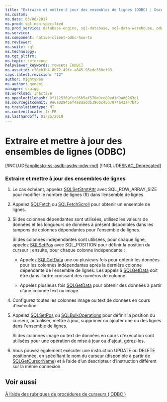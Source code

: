 ```yaml
---
title: "Extraire et mettre à jour des ensembles de lignes (ODBC) | Documents Microsoft"
ms.custom: 
ms.date: 03/06/2017
ms.prod: sql-non-specified
ms.prod_service: database-engine, sql-database, sql-data-warehouse, pdw
ms.service: 
ms.component: native-client-odbc-how-to
ms.reviewer: 
ms.suite: sql
ms.technology: 
ms.tgt_pltfrm: 
ms.topic: reference
helpviewer_keywords: rowsets [ODBC]
ms.assetid: cf0eb3b4-8b72-49fc-a845-95edc360cf93
caps.latest.revision: "12"
author: MightyPen
ms.author: genemi
manager: craigg
ms.workload: Inactive
ms.openlocfilehash: 8f1125f69fcc05b5af570a9cc89ed1d9ad0263e1
ms.sourcegitcommit: 9e6a029456f4a8daddb396bc45d7874a43a47b45
ms.translationtype: MT
ms.contentlocale: fr-FR
ms.lasthandoff: 01/25/2018
---
```

# <a name="fetch-and-update-rowsets-odbc"></a>Extraire et mettre à jour des ensembles de lignes (ODBC)
[!INCLUDE[appliesto-ss-asdb-asdw-pdw-md](../../../includes/appliesto-ss-asdb-asdw-pdw-md.md)]
[!INCLUDE[SNAC_Deprecated](../../../includes/snac-deprecated.md)]

    
### <a name="to-fetch-and-update-rowsets"></a>Extraire et mettre à jour des ensembles de lignes  
  
1.  Le cas échéant, appelez [SQLSetStmtAttr](../../../relational-databases/native-client-odbc-api/sqlsetstmtattr.md) avec SQL_ROW_ARRAY_SIZE pour modifier le nombre de lignes (R) dans l’ensemble de lignes.  
  
2.  Appelez [SQLFetch](http://go.microsoft.com/fwlink/?LinkId=58401) ou [SQLFetchScroll](../../../relational-databases/native-client-odbc-api/sqlfetchscroll.md) pour obtenir un ensemble de lignes.  
  
3.  Si des colonnes dépendantes sont utilisées, utilisez les valeurs de données et les longueurs de données à présent disponibles dans les tampons de colonnes dépendantes pour l'ensemble de lignes.  
  
     Si des colonnes indépendantes sont utilisées, pour chaque ligne, appelez [SQLSetPos](http://go.microsoft.com/fwlink/?LinkId=58407) avec SQL_POSITION pour définir la position du curseur ; ensuite, pour chaque colonne indépendante :  
  
    -   Appelez [SQLGetData](../../../relational-databases/native-client-odbc-api/sqlgetdata.md) une ou plusieurs fois pour obtenir les données pour les colonnes indépendantes après la dernière colonne dépendante de l’ensemble de lignes. Les appels à [SQLGetData](../../../relational-databases/native-client-odbc-api/sqlgetdata.md) doit être dans l’ordre croissant des numéros de colonne.  
  
    -   Appelez plusieurs fois [SQLGetData](../../../relational-databases/native-client-odbc-api/sqlgetdata.md) pour obtenir des données à partir d’une colonne text ou image.  
  
4.  Configurez toutes les colonnes image ou text de données en cours d'exécution.  
  
5.  Appelez [SQLSetPos](http://go.microsoft.com/fwlink/?LinkId=58407) ou [SQLBulkOperations](http://go.microsoft.com/fwlink/?LinkId=58398) pour définir la position du curseur, actualiser, mettre à jour, supprimer ou ajouter une ou des lignes dans l'ensemble de lignes.  
  
     Si des colonnes image ou text de données en cours d'exécution sont utilisées pour une opération de mise à jour ou d'ajout, gérez-les.  
  
6.  Vous pouvez également exécuter une instruction UPDATE ou DELETE positionnée, en spécifiant le nom du curseur (disponible à partir de [SQLGetCursorName](../../../relational-databases/native-client-odbc-api/sqlgetcursorname.md)) et à l’aide d’un descripteur d’instruction différent sur la même connexion.  
  
## <a name="see-also"></a>Voir aussi  
 [À l’aide des rubriques de procédures de curseurs &#40; ODBC &#41;](../../../relational-databases/native-client-odbc-how-to/cursors/using-cursors-how-to-topics-odbc.md)  
  
  

